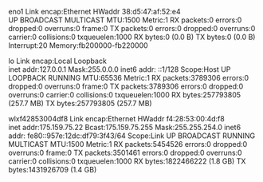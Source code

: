 eno1      Link encap:Ethernet  HWaddr 38:d5:47:af:52:e4  
          UP BROADCAST MULTICAST  MTU:1500  Metric:1
          RX packets:0 errors:0 dropped:0 overruns:0 frame:0
          TX packets:0 errors:0 dropped:0 overruns:0 carrier:0
          collisions:0 txqueuelen:1000 
          RX bytes:0 (0.0 B)  TX bytes:0 (0.0 B)
          Interrupt:20 Memory:fb200000-fb220000 

lo        Link encap:Local Loopback  
          inet addr:127.0.0.1  Mask:255.0.0.0
          inet6 addr: ::1/128 Scope:Host
          UP LOOPBACK RUNNING  MTU:65536  Metric:1
          RX packets:3789306 errors:0 dropped:0 overruns:0 frame:0
          TX packets:3789306 errors:0 dropped:0 overruns:0 carrier:0
          collisions:0 txqueuelen:1000 
          RX bytes:257793805 (257.7 MB)  TX bytes:257793805 (257.7 MB)

wlxf42853004df8 Link encap:Ethernet  HWaddr f4:28:53:00:4d:f8  
          inet addr:175.159.75.22  Bcast:175.159.75.255  Mask:255.255.254.0
          inet6 addr: fe80::957e:12dc:df79:3f43/64 Scope:Link
          UP BROADCAST RUNNING MULTICAST  MTU:1500  Metric:1
          RX packets:5454526 errors:0 dropped:0 overruns:0 frame:0
          TX packets:3501461 errors:0 dropped:0 overruns:0 carrier:0
          collisions:0 txqueuelen:1000 
          RX bytes:1822466222 (1.8 GB)  TX bytes:1431926709 (1.4 GB)

